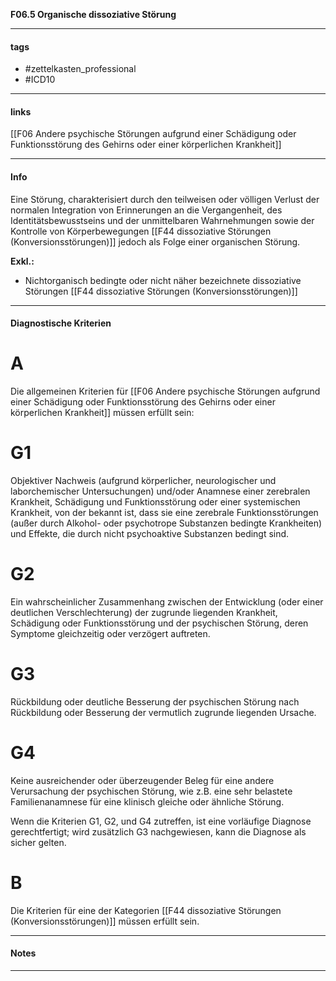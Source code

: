 __F06.5 Organische dissoziative Störung__

___________________________________________
#### tags

- #zettelkasten_professional
- #ICD10 
___________________________________________
#### links

[[F06 Andere psychische Störungen aufgrund einer Schädigung oder Funktionsstörung des Gehirns oder einer körperlichen Krankheit]]

___________________________________________
#### Info
Eine Störung, charakterisiert durch den teilweisen oder völligen Verlust der normalen Integration von Erinnerungen an die Vergangenheit, des Identitätsbewusstseins und der unmittelbaren Wahrnehmungen sowie der Kontrolle von Körperbewegungen [[F44 dissoziative Störungen (Konversionsstörungen)]] jedoch als Folge einer organischen Störung.

__Exkl.:__
- Nichtorganisch bedingte oder nicht näher bezeichnete dissoziative Störungen [[F44 dissoziative Störungen (Konversionsstörungen)]]
___________________________________________
#### Diagnostische Kriterien

# A
Die allgemeinen Kriterien für [[F06 Andere psychische Störungen aufgrund einer Schädigung oder Funktionsstörung des Gehirns oder einer körperlichen Krankheit]] müssen erfüllt sein:

# G1
Objektiver Nachweis (aufgrund körperlicher, neurologischer und laborchemischer Untersuchungen) und/oder Anamnese einer zerebralen Krankheit, Schädigung und Funktionsstörung oder einer systemischen Krankheit, von der bekannt ist, dass sie eine zerebrale Funktionsstörungen (außer durch Alkohol- oder psychotrope Substanzen bedingte Krankheiten) und Effekte, die durch nicht psychoaktive Substanzen bedingt sind.

# G2
Ein wahrscheinlicher Zusammenhang zwischen der Entwicklung (oder einer deutlichen Verschlechterung) der zugrunde liegenden Krankheit, Schädigung oder Funktionsstörung und der psychischen Störung, deren Symptome gleichzeitig oder verzögert auftreten.

# G3
Rückbildung oder deutliche Besserung der psychischen Störung nach Rückbildung oder Besserung der vermutlich zugrunde liegenden Ursache.

# G4
Keine ausreichender oder überzeugender Beleg für eine andere Verursachung der psychischen Störung, wie z.B. eine sehr belastete Familienanamnese für eine klinisch gleiche oder ähnliche Störung.

Wenn die Kriterien G1, G2, und G4 zutreffen, ist eine vorläufige Diagnose gerechtfertigt; wird zusätzlich G3 nachgewiesen, kann die Diagnose als sicher gelten.

# B
Die Kriterien für eine der Kategorien [[F44 dissoziative Störungen (Konversionsstörungen)]] müssen erfüllt sein.
___________________________________________
#### Notes

___________________________________________

